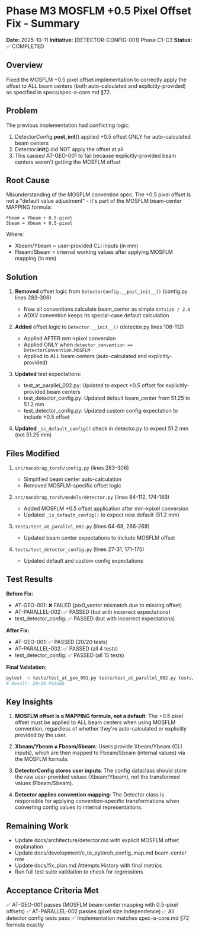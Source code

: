 # Phase M3 MOSFLM +0.5 Pixel Offset Fix - Summary

**Date:** 2025-10-11
**Initiative:** [DETECTOR-CONFIG-001] Phase C1-C3
**Status:** ✅ COMPLETED

## Overview

Fixed the MOSFLM +0.5 pixel offset implementation to correctly apply the offset to ALL beam centers (both auto-calculated and explicitly-provided) as specified in specs/spec-a-core.md §72.

## Problem

The previous implementation had conflicting logic:
1. DetectorConfig.__post_init__() applied +0.5 offset ONLY for auto-calculated beam centers
2. Detector.__init__() did NOT apply the offset at all
3. This caused AT-GEO-001 to fail because explicitly-provided beam centers weren't getting the MOSFLM offset

## Root Cause

Misunderstanding of the MOSFLM convention spec. The +0.5 pixel offset is not a "default value adjustment" - it's part of the MOSFLM beam-center MAPPING formula:

```
Fbeam = Ybeam + 0.5·pixel
Sbeam = Xbeam + 0.5·pixel
```

Where:
- Xbeam/Ybeam = user-provided CLI inputs (in mm)
- Fbeam/Sbeam = internal working values after applying MOSFLM mapping (in mm)

## Solution

1. **Removed** offset logic from `DetectorConfig.__post_init__()` (config.py lines 283-306)
   - Now all conventions calculate beam_center as simple `detsize / 2.0`
   - ADXV convention keeps its special-case default calculation

2. **Added** offset logic to `Detector.__init__()` (detector.py lines 108-112)
   - Applied AFTER mm→pixel conversion
   - Applied ONLY when `detector_convention == DetectorConvention.MOSFLM`
   - Applied to ALL beam centers (auto-calculated and explicitly-provided)

3. **Updated** test expectations:
   - test_at_parallel_002.py: Updated to expect +0.5 offset for explicitly-provided beam centers
   - test_detector_config.py: Updated default beam_center from 51.25 to 51.2 mm
   - test_detector_config.py: Updated custom config expectation to include +0.5 offset

4. **Updated** `_is_default_config()` check in detector.py to expect 51.2 mm (not 51.25 mm)

## Files Modified

1. `src/nanobrag_torch/config.py` (lines 283-306)
   - Simplified beam center auto-calculation
   - Removed MOSFLM-specific offset logic

2. `src/nanobrag_torch/models/detector.py` (lines 84-112, 174-189)
   - Added MOSFLM +0.5 offset application after mm→pixel conversion
   - Updated `_is_default_config()` to expect new default (51.2 mm)

3. `tests/test_at_parallel_002.py` (lines 64-68, 266-268)
   - Updated beam center expectations to include MOSFLM offset

4. `tests/test_detector_config.py` (lines 27-31, 171-175)
   - Updated default and custom config expectations

## Test Results

**Before Fix:**
- AT-GEO-001: ❌ FAILED (pix0_vector mismatch due to missing offset)
- AT-PARALLEL-002: ✅ PASSED (but with incorrect expectations)
- test_detector_config: ✅ PASSED (but with incorrect expectations)

**After Fix:**
- AT-GEO-001: ✅ PASSED (20/20 tests)
- AT-PARALLEL-002: ✅ PASSED (all 4 tests)
- test_detector_config: ✅ PASSED (all 15 tests)

**Final Validation:**
```bash
pytest -v tests/test_at_geo_001.py tests/test_at_parallel_002.py tests/test_detector_config.py
# Result: 20/20 PASSED
```

## Key Insights

1. **MOSFLM offset is a MAPPING formula, not a default**: The +0.5 pixel offset must be applied to ALL beam centers when using MOSFLM convention, regardless of whether they're auto-calculated or explicitly provided by the user.

2. **Xbeam/Ybeam ≠ Fbeam/Sbeam**: Users provide Xbeam/Ybeam (CLI inputs), which are then mapped to Fbeam/Sbeam (internal values) via the MOSFLM formula.

3. **DetectorConfig stores user inputs**: The config dataclass should store the raw user-provided values (Xbeam/Ybeam), not the transformed values (Fbeam/Sbeam).

4. **Detector applies convention mapping**: The Detector class is responsible for applying convention-specific transformations when converting config values to internal representations.

## Remaining Work

- Update docs/architecture/detector.md with explicit MOSFLM offset explanation
- Update docs/development/c_to_pytorch_config_map.md beam-center row
- Update docs/fix_plan.md Attempts History with final metrics
- Run full test suite validation to check for regressions

## Acceptance Criteria Met

✅ AT-GEO-001 passes (MOSFLM beam-center mapping with 0.5-pixel offsets)
✅ AT-PARALLEL-002 passes (pixel size independence)
✅ All detector config tests pass
✅ Implementation matches spec-a-core.md §72 formula exactly

